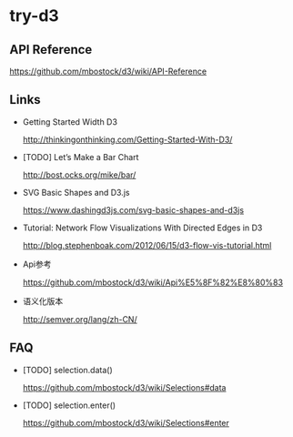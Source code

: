# try-d3

## API Reference

https://github.com/mbostock/d3/wiki/API-Reference

## Links

- Getting Started Width D3

    http://thinkingonthinking.com/Getting-Started-With-D3/
    
- [TODO] Let’s Make a Bar Chart

    http://bost.ocks.org/mike/bar/

- SVG Basic Shapes and D3.js

    https://www.dashingd3js.com/svg-basic-shapes-and-d3js

- Tutorial: Network Flow Visualizations With Directed Edges in D3

    http://blog.stephenboak.com/2012/06/15/d3-flow-vis-tutorial.html

- Api参考 

    https://github.com/mbostock/d3/wiki/Api%E5%8F%82%E8%80%83
    
- 语义化版本

    http://semver.org/lang/zh-CN/

## FAQ

- [TODO] selection.data()

    https://github.com/mbostock/d3/wiki/Selections#data

- [TODO] selection.enter()

    https://github.com/mbostock/d3/wiki/Selections#enter
